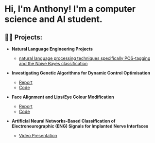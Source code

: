 <h1>Hi, I'm Anthony! I'm a computer science and AI student.</h1>

<h2>👨‍💻 Projects:</h2>

- <b>Natural Language Engineering Projects</b>
  - [natural language processing techniques specifically POS-tagging and the Naive Bayes classification](https://github.com/anthonyguerges/anthonyguerges/blob/main/Projects/NLE_project.ipynb)
  
- <b>Investigating Genetic Algorithms for Dynamic Control Optimisation</b>
  - [Report](https://github.com/anthonyguerges/anthonyguerges/blob/main/Projects/Investigating%20Genetic%20Algorithms%20for%20Dynamic%20Control%20Optimisation/AIAB%20Report%20Coursework%20No2%20CandNo%20262809.pdf) 
  - [Code](https://github.com/anthonyguerges/anthonyguerges/blob/main/Projects/Investigating%20Genetic%20Algorithms%20for%20Dynamic%20Control%20Optimisation/AIAB_Coursework_No2%20(1).ipynb) 

- <b>Face Alignment and Lips/Eye Colour Modification</b>
  - [Report](https://github.com/anthonyguerges/anthonyguerges/blob/main/Projects/Face%20Alignment%20and%20Lips%20and%20Eye%20Colour%20Modification/CV%20report.pdf)
  - [Code](https://github.com/anthonyguerges/anthonyguerges/blob/main/Projects/Face%20Alignment%20and%20Lips%20and%20Eye%20Colour%20Modification/Copy%20of%20Final_CV_code.ipynb) 

- <b>Artificial Neural Networks-Based Classification of Electroneurographic (ENG) Signals for Implanted Nerve Interfaces</b>
  - [Video Presentation](https://youtu.be/5bPMPLBokOI)
